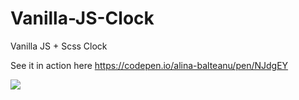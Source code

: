 # Vanilla-JS-Clock
Vanilla JS + Scss Clock

See it in action here https://codepen.io/alina-balteanu/pen/NJdgEY

![](https://res.cloudinary.com/dshmwg7vw/image/upload/v1551885340/project7.png)
